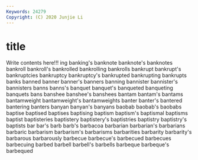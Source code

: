 ```yaml
---
Keywords: 24279
Copyright: (C) 2020 Junjie Li
---
```


# title

Write contents here!!!
ing 
banking's 
banknote 
banknote's 
banknotes 
bankroll 
bankroll's 
bankrolled 
bankrolling 
bankrolls
bankrupt 
bankrupt's 
bankruptcies 
bankruptcy 
bankruptcy's 
bankrupted 
bankrupting 
bankrupts 
banks 
banned
banner 
banner's 
banners 
banning 
bannister 
bannister's 
bannisters 
banns 
banns's 
banquet
banquet's 
banqueted 
banqueting 
banquets 
bans 
banshee 
banshee's 
banshees 
bantam 
bantam's
bantams 
bantamweight 
bantamweight's 
bantamweights 
banter 
banter's 
bantered 
bantering 
banters 
banyan
banyan's 
banyans 
baobab 
baobab's 
baobabs 
baptise 
baptised 
baptises 
baptising 
baptism
baptism's 
baptismal 
baptisms 
baptist 
baptisteries 
baptistery 
baptistery's 
baptistries 
baptistry 
baptistry's
baptists 
bar 
bar's 
barb 
barb's 
barbacoa 
barbarian 
barbarian's 
barbarians 
barbaric
barbarism 
barbarism's 
barbarisms 
barbarities 
barbarity 
barbarity's 
barbarous 
barbarously 
barbecue 
barbecue's
barbecued 
barbecues 
barbecuing 
barbed 
barbell 
barbell's 
barbells 
barbeque 
barbeque's 
barbequed
